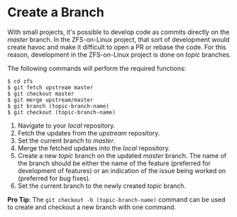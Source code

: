 # Create a Branch

With small projects, it's possible to develop code as commits directly on the *master* branch.  In the ZFS-on-Linux project, that sort of development would create havoc and make it difficult to open a PR or rebase the code.  For this reason, development in the ZFS-on-Linux project is done on *topic* branches.

The following commands will perform the required functions:
```
$ cd zfs
$ git fetch upstream master
$ git checkout master
$ git merge upstream/master
$ git branch (topic-branch-name)
$ git checkout (topic-branch-name)
```

1. Navigate to your *local*  repository.
1. Fetch the updates from the *upstream* repository.
1. Set the current branch to *master*.
1. Merge the fetched updates into the *local* repository.
1. Create a new *topic* branch on the updated *master* branch.  The name of the branch should be either the name of the feature (preferred for development of features) or an indication of the issue being worked on (preferred for bug fixes).
1. Set the current branch to the newly created *topic* branch.

**Pro Tip**: The `git checkout -b (topic-branch-name)` command can be used to create and checkout a new branch with one command.
